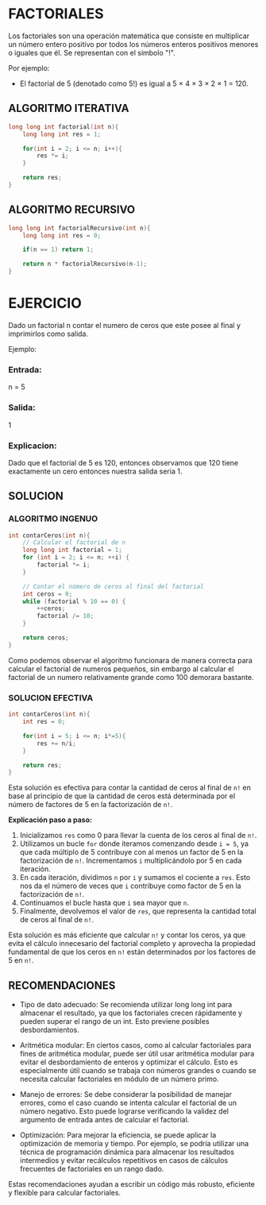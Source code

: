# FACTORIALES

Los factoriales son una operación matemática que consiste en multiplicar un número entero positivo por todos los números enteros positivos menores o iguales que él. Se representan con el símbolo "!".

Por ejemplo:
- El factorial de 5 (denotado como 5!) es igual a 5 × 4 × 3 × 2 × 1 = 120.

## ALGORITMO ITERATIVA

```cpp
long long int factorial(int n){
    long long int res = 1;

    for(int i = 2; i <= n; i++){
        res *= i;
    }

    return res;
}

```

## ALGORITMO RECURSIVO
```cpp
long long int factorialRecursivo(int n){
    long long int res = 0;

    if(n == 1) return 1;

    return n * factorialRecursivo(n-1);
}
```

# EJERCICIO
Dado un factorial n contar el numero de ceros que este posee al final y imprimirlos como salida. 

Ejemplo:

### Entrada:

n = 5

### Salida:

1

### Explicacion:

Dado que el factorial de 5 es 120, entonces observamos que 120 tiene exactamente un cero entonces nuestra salida seria 1.

## SOLUCION
### ALGORITMO INGENUO
```cpp
int contarCeros(int n){
    // Calcular el factorial de n
    long long int factorial = 1;
    for (int i = 2; i <= n; ++i) {
        factorial *= i;
    }

    // Contar el número de ceros al final del factorial
    int ceros = 0;
    while (factorial % 10 == 0) {
        ++ceros;
        factorial /= 10;
    }

    return ceros;
}
```

Como podemos observar el algoritmo funcionara de manera correcta para calcular el factorial de numeros pequeños, sin embargo al calcular el factorial de un numero relativamente grande como 100 demorara bastante.

### SOLUCION EFECTIVA
```cpp
int contarCeros(int n){
    int res = 0;

    for(int i = 5; i <= n; i*=5){
        res += n/i;
    }

    return res;
}
```
Esta solución es efectiva para contar la cantidad de ceros al final de `n!` en base al principio de que la cantidad de ceros está determinada por el número de factores de 5 en la factorización de `n!`.

**Explicación paso a paso:**

1. Inicializamos `res` como 0 para llevar la cuenta de los ceros al final de `n!`.
2. Utilizamos un bucle `for` donde iteramos comenzando desde `i = 5`, ya que cada múltiplo de 5 contribuye con al menos un factor de 5 en la factorización de `n!`. Incrementamos `i` multiplicándolo por 5 en cada iteración.
3. En cada iteración, dividimos `n` por `i` y sumamos el cociente a `res`. Esto nos da el número de veces que `i` contribuye como factor de 5 en la factorización de `n!`.
4. Continuamos el bucle hasta que `i` sea mayor que `n`.
5. Finalmente, devolvemos el valor de `res`, que representa la cantidad total de ceros al final de `n!`.

Esta solución es más eficiente que calcular `n!` y contar los ceros, ya que evita el cálculo innecesario del factorial completo y aprovecha la propiedad fundamental de que los ceros en `n!` están determinados por los factores de 5 en `n!`.


## RECOMENDACIONES

- Tipo de dato adecuado: Se recomienda utilizar long long int para almacenar el resultado, ya que los factoriales crecen rápidamente y pueden superar el rango de un int. Esto previene posibles desbordamientos.

- Aritmética modular: En ciertos casos, como al calcular factoriales para fines de aritmética modular, puede ser útil usar aritmética modular para evitar el desbordamiento de enteros y optimizar el cálculo. Esto es especialmente útil cuando se trabaja con números grandes o cuando se necesita calcular factoriales en módulo de un número primo.

- Manejo de errores: Se debe considerar la posibilidad de manejar errores, como el caso cuando se intenta calcular el factorial de un número negativo. Esto puede lograrse verificando la validez del argumento de entrada antes de calcular el factorial.

- Optimización: Para mejorar la eficiencia, se puede aplicar la optimización de memoria y tiempo. Por ejemplo, se podría utilizar una técnica de programación dinámica para almacenar los resultados intermedios y evitar recálculos repetitivos en casos de cálculos frecuentes de factoriales en un rango dado.

Estas recomendaciones ayudan a escribir un código más robusto, eficiente y flexible para calcular factoriales.